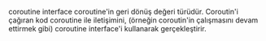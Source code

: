 coroutine interface coroutine'in geri dönüş değeri türüdür. Coroutin'i çağıran kod coroutine ile iletişimini, (örneğin coroutin'in çalışmasını devam ettirmek gibi) coroutine interface'i kullanarak gerçekleştirir.
